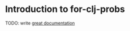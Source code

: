 # Introduction to for-clj-probs

TODO: write [great documentation](http://jacobian.org/writing/great-documentation/what-to-write/)
